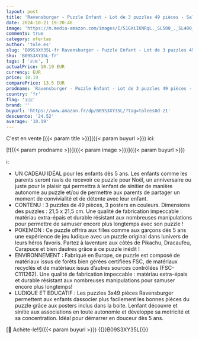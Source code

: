 ```yaml
---
layout: post
title: 'Ravensburger - Puzzle Enfant - Lot de 3 puzzles 49 pièces - Salamèche  Bulbizarre et Carapuce / Pokémon - Fille ou garçon dès 5 ans - Puzzle de qualité supérieure - 3 posters inclus - Pokémon - 05586'
date: 2024-10-21 19:20:46
image: 'https://m.media-amazon.com/images/I/51GXiIKNRqL._SL500_._SL400_.jpg'
comments: true
category: ofertas
author: 'tole.es'
slug: 'B09S3XY35L-fr Ravensburger - Puzzle Enfant - Lot de 3 puzzles 49 pièces...'
sku: 'B09S3XY35L-fr'
tags: [ '🇫🇷', ]
actualPrice: 10.19 EUR
currency: EUR
price: 10.19
comparePrice: 13.5 EUR
prodname: 'Ravensburger - Puzzle Enfant - Lot de 3 puzzles 49 pièces - Salamèche  Bulbizarre et Carapuce / Pokémon - Fille ou garçon dès 5 ans - Puzzle de qualité supérieure - 3 posters inclus - Pokémon - 05586'
country: 'fr'
flag: '🇫🇷'
brand: ''
buyurl: 'https://www.amazon.fr/dp/B09S3XY35L/?tag=tolees0d-21'
descuento: '24.52'
average: '10.19'
---
```


C'est en vente [{{< param title >}}]({{< param buyurl >}}) ici:

[![{{< param prodname >}}]({{< param image >}})]({{< param buyurl >}})

ℹ️:

- UN CADEAU IDÉAL pour les enfants dès 5 ans. Les enfants comme les parents seront ravis de recevoir ce puzzle pour Noël, un anniversaire ou juste pour le plaisir qui permettra à lenfant de sinitier de manière autonome au puzzle et/ou de permettre aux parents de partager un moment de convivialité et de détente avec leur enfant.
- CONTENU : 3 puzzles de 49 pièces, 3 posters en couleurs. Dimensions des puzzles : 21,5 x 21,5 cm. Une qualité de fabrication impeccable : matériau extra-épais et durable résistant aux nombreuses manipulations pour permettre de samuser encore plus longtemps avec son puzzle !
- POKEMON : Ce puzzle offrira aux filles comme aux garçons dès 5 ans une expérience de jeu ludique avec un puzzle original dans lunivers de leurs héros favoris. Partez à laventure aux côtés de Pikachu, Dracaufeu, Carapuce et bien dautres grâce à ce puzzle inédit !
- ENVIRONNEMENT : Fabriqué en Europe, ce puzzle est composé de matériaux issus de forêts bien gérées certifiées FSC, de matériaux recyclés et de matériaux issus d’autres sources contrôlées (FSC-C111262). Une qualité de fabrication impeccable : matériau extra-épais et durable résistant aux nombreuses manipulations pour samuser encore plus longtemps!
- LUDIQUE ET EDUCATIF : Les puzzles 3x49 pièces Ravensburger permettent aux enfants dassocier plus facilement les bonnes pièces du puzzle grâce aux posters inclus dans la boite. Lenfant découvre et sinitie aux associations en toute autonomie et développe sa motricité et sa concentration. Idéal pour démarrer en douceur dès 5 ans.

[🛒 Achète-le!!]({{< param buyurl >}})
{{<world>}}B09S3XY35L{{</world>}}
